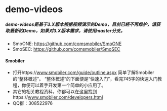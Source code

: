 # demo-videos
##### demo-videos是基于3.X版本根据视频演示的Demo，目前已经不再维护，请获取最新的Demo，如果对3.X版本需求，请使用master分支。

* SmoONE: https://github.com/comsmobiler/SmoONE
* SmoSEC: https://github.com/comsmobiler/SmoSEC

#### Smobiler
* 打开https://www.smobiler.com/guide/outline.aspx 简单了解Smobiler的“整体概述”。
“整体概述”的下面便是“快速入门”，看完745字的快速入门教程，你便可以着手开发第一个简单的小应用了。
* 其它的相关教程资料，你都可以在这里找到https://www.smobiler.com/developers.html
* QQ群：308522976